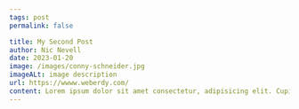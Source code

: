 ```yaml
---
tags: post
permalink: false

title: My Second Post
author: Nic Nevell
date: 2023-01-20
image: /images/conny-schneider.jpg
imageALt: image description
url: https://wwww.weberdy.com/
content: Lorem ipsum dolor sit amet consectetur, adipisicing elit. Cupiditate facilis doloribus omnis, facere inventore eos rem dicta fuga? Provident quisquam incidunt autem accusamus nobis sit fugit pariatur excepturi non distinctio.
---
```

